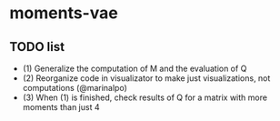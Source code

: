 # moments-vae

## TODO list

* (1) Generalize the computation of M and the evaluation of Q 
* (2) Reorganize code in visualizator to make just visualizations, not computations (@marinalpo)
* (3) When (1) is finished, check results of Q for a matrix with more moments than just 4